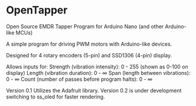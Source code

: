 # OpenTapper
 Open Source EMDR Tapper Program for Arduino Nano (and other Arduino-like MCUs)

A simple program for driving PWM motors with Arduino-like devices. 

Designed for 4 rotary encoders (5-pin) and SSD1306 (4-pin) display. 

Allows inputs for:
	Strength (vibration intensity): 0 - 255 (shown as 0-100 on display)
	Length (vibration duration): 0 - ∞
	Span (length between vibrations): 0 - ∞
	Count (number of passes before program halts): 0 - ∞

Version 0.1 Utilizes the Adafruit library.
Version 0.2 is under development switching to ss_oled for faster rendering.